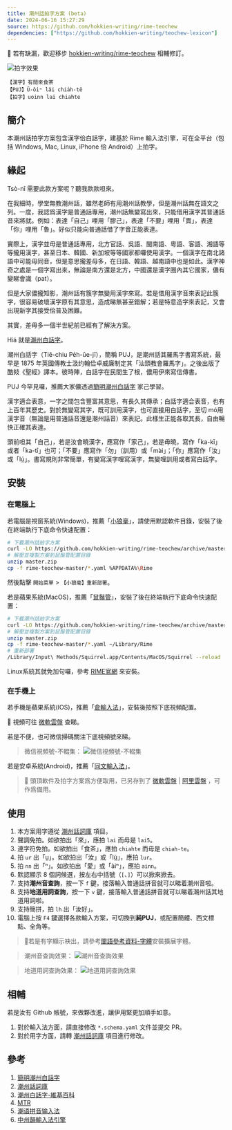 ```yaml
---
title: 潮州話拍字方案 (beta)
date: 2024-06-16 15:27:29
source: https://github.com/hokkien-writing/rime-teochew
dependencies: ["https://github.com/hokkien-writing/teochew-lexicon"]
---
```


📌 若有缺漏，歡迎移步 [hokkien-writing/rime-teochew](https://github.com/hokkien-writing/rime-teochew) 相輔修訂。

    
![拍字效果](https://github.com/hokkien-writing/rime-teochew/raw/master/assets/u-oinn-lai-chiah-te.GIF)

```
【漢字】有閒來食茶
【PUJ】Ũ-ôiⁿ lâi chia̍h-tê
【拍字】uoinn lai chiahte
```

## 簡介

本潮州話拍字方案包含漢字佮白話字，建基於 Rime 輸入法引擎，可在全平台（包括 Windows, Mac, Linux, iPhone 佮 Android）上拍字。

## 緣起

Tsò-nī 需要此款方案呢？聽我款款呾來。

在我細時，學堂無教潮州話，雖然老師有用潮州話教學，但是潮州話無在語文之列。一度，我認爲漢字是普通話專用，潮州話無變寫出來，只能借用漢字其普通話音來將就。例如：表達「自己」哩用「膠己」，表達「不要」哩用「賣」，表達「你」哩用「魯」。好似只能向普通話借了字音正能表達。

實際上，漢字並毋是普通話專用，北方官話、吳語、閩南語、粵語、客語、湘語等等攏用漢字，甚至日本、韓國、新加坡等等國家都囉使用漢字。一個漢字在南北諸語中可能毋同音，但是意思攏差毋多，在日語、韓語、越南語中也是如此。漢字神奇之處是一個字寫出來，無論是南方還是北方，中國還是漢字圈內其它國家，儂有變睇會識（pat）。

但是大家儂攏知影，潮州話有簇字無變用漢字來寫。若是借用漢字音來表記此簇字，很容易破壞漢字原有其意思，造成睇無甚至錯解；若是特意造字來表記，又會出現新字其接受佮普及困難。

其實，差毋多一個半世紀前已經有了解決方案。

Hiá 就是[潮州白話字](https://zh.wikipedia.org/wiki/%E6%BD%AE%E5%B7%9E%E7%99%BD%E8%A9%B1%E5%AD%97)。

潮州白話字（Tiê-chiu Pe̍h-ūe-jī），簡稱 PUJ，是潮州話其羅馬字書寫系統，最早是 1875
年英國傳教士汲约翰佮卓威廉制定其「汕頭教會羅馬字」。之後出版了酷㩼《聖經》譯本。彼時陣，白話字在民間生了根，儂用伊來寫信傳書。

PUJ 今罕見囉，推薦大家儂透過[簡明潮州白話字](https://hokkien-writing.github.io/simple_puj/) 家己學習。

漢字適合表意，一字之間包含豐富其意思，有長久其傳承；白話字適合表音，也有上百年其歷史。對於無變寫其字，既可訓用漢字，也可直接用白話字，至切
mó用漢字音（無論是用普通話音還是潮州話音）來表記。此樣生正能各取其長，自由暢快正確其表達。

頭前呾其「自己」，若是汝會曉漢字，應寫作「家己」，若是毋曉，寫作「ka-kī」或者「ka-tī」也可；「不要」應寫作「勿」（訓用）或「mài」；「你」應寫作「汝」或「lṳ́」。書寫規則非常簡單，有變寫漢字哩寫漢字，無變哩訓用或者寫白話字。

## 安裝

### 在電腦上

若電腦是視窗系統(Windows)，推薦「[小狼毫](https://rime.im/download/)」，請使用默認軟件目錄，安裝了後在終端執行下底命令快速配置：

```bash
# 下載潮州話拍字方案
curl -LO https://github.com/hokkien-writing/rime-teochew/archive/master.zip
# 解壓並複製方案到鼠鬚管配置目錄
unzip master.zip
cp -f rime-teochew-master/*.yaml %APPDATA%\Rime
```

然後點擊 `開始菜單` > `【小狼毫】重新部署`。

若是蘋果系統(MacOS)，推薦「[鼠鬚管](https://rime.im/download/)」，安裝了後在終端執行下底命令快速配置：

```bash
# 下載潮州話拍字方案
curl -LO https://github.com/hokkien-writing/rime-teochew/archive/master.zip
# 解壓並複製方案到鼠鬚管配置目錄
unzip master.zip
cp -f rime-teochew-master/*.yaml ~/Library/Rime
# 重新部署
/Library/Input\ Methods/Squirrel.app/Contents/MacOS/Squirrel --reload
```

Linux系統其就免加句囉，參考 [RIME官網](https://rime.im/download/) 來安裝。

### 在手機上

若手機是蘋果系統(IOS)，推薦「[倉輸入法](https://apps.apple.com/cn/app/仓输入法/id6446617683)」，安裝後按照下底視頻配置。

📀 視頻可往 [微軟雲盤](https://1drv.ms/f/s!AgqX3Jd3VLa4gS3ujqPC7hpY4lKt?e=Wc8xvk) 查睇。

若是不便，也可微信掃碼關注下底視頻號來睇。

> 微信視頻號-不輟集：
> ![微信視頻號-不輟集](https://github.com/hokkien-writing/rime-teochew/raw/master/assets/微信視頻號-不輟集.jpeg)

若是安卓系統(Android)，推薦「[同文輸入法](https://github.com/hokkien-writing/rime-teochew/raw/master/(https://f-droid.org/packages/com.osfans.trime/) )」。

> 📌 頭頂軟件及拍字方案爲方便取用，已另存到了 [微軟雲盤](https://1drv.ms/f/s!AgqX3Jd3VLa4gS3ujqPC7hpY4lKt?e=Wc8xvk) | [阿里雲盤](https://www.alipan.com/s/UpgDQ19iLSi) ，可作爲備用。

## 使用

1. 本方案用字遵從 [潮州話詞庫](https://github.com/hokkien-writing/teochew-lexicon) 項目。
2. 聲調免拍。如欲拍出「來」，應拍 `lai` 而毋是 `lai5`。
3. 連字符免拍。如欲拍出「食茶」，應拍 `chiahte` 而毋是 `chiah-te`。 
4. 拍 `ur` 出「ṳ」。如欲拍出「汝」或「lṳ́」，應拍 `lur`。 
5. 拍 `nn` 出「ⁿ」。如欲拍出「愛」或「àiⁿ」，應拍 `ainn`。 
6. 默認顯示 8 個詞候選，按左右中括號（`[`、`]`）可以掀來掀去。 
7. 支持**潮州音查詢**，按一下 ` f `  鍵，接落輸入普通話拼音就可以睇着潮州音啦。 
8. 支持**地道用詞查詢**，按一下 ` v `  鍵，接落輸入普通話拼音就可以睇着潮州話其地道用詞啦。
9. 支持簡拼，拍 `lh` 出「汝好」。
10. 電腦上按 `F4` 鍵選擇各款輸入方案，可切換到**純PUJ**，或配置簡體、西文標點、全角等。

> 📌若是有字顯示袂出，請參考[閩語參考資料-字體](https://hokkien-writing.github.io/#%F0%9F%88%9A%EF%B8%8F-%E5%AD%97%E9%AB%94)安裝擴展字體。

> 潮州音查詢效果：
> ![潮州音查詢效果](https://github.com/hokkien-writing/rime-teochew/raw/master/assets/tiechiuim.GIF)

> 地道用詞查詢效果：
> ![地道用詞查詢效果](https://github.com/hokkien-writing/rime-teochew/raw/master/assets/titau.GIF)

## 相輔

若是汝有 Github 帳號，來做夥改進，讓伊用緊更加順手如意。

1. 對於輸入法方面，請直接修改 `*.schema.yaml` 文件並提交 PR。
2. 對於用字方面，請轉 [潮州話詞庫](https://github.com/hokkien-writing/teochew-lexicon) 項目進行修改。

## 參考

1. [簡明潮州白話字](https://hokkien-writing.github.io/simple_puj/)
2. [潮州話詞庫](https://github.com/hokkien-writing/teochew-lexicon)
3. [潮州白話字-維基百科](https://zh.wikipedia.org/wiki/%E6%BD%AE%E5%B7%9E%E7%99%BD%E8%A9%B1%E5%AD%97)
4. [MTR](http://tappcdn.resources.teochew.pw/files/20170114001.pdf)
5. [潮语拼音输入法](https://github.com/kahaani/dieghv)
6. [中州韻輸入法引擎](https://rime.im/)
